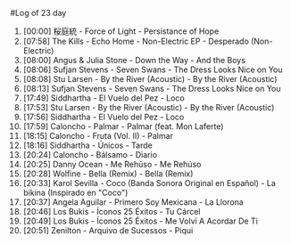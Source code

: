 #Log of 23 day

1. [00:00] 桜庭統 - Force of Light - Persistance of Hope
1. [07:58] The Kills - Echo Home - Non-Electric EP - Desperado (Non-Electric)
1. [08:00] Angus & Julia Stone - Down the Way - And the Boys
1. [08:06] Sufjan Stevens - Seven Swans - The Dress Looks Nice on You
1. [08:08] Stu Larsen - By the River (Acoustic) - By the River (Acoustic)
1. [08:13] Sufjan Stevens - Seven Swans - The Dress Looks Nice on You
1. [17:49] Siddhartha - El Vuelo del Pez - Loco
1. [17:53] Stu Larsen - By the River (Acoustic) - By the River (Acoustic)
1. [17:56] Siddhartha - El Vuelo del Pez - Loco
1. [17:59] Caloncho - Palmar - Palmar (feat. Mon Laferte)
1. [18:15] Caloncho - Fruta (Vol. II) - Palmar
1. [18:16] Siddhartha - Únicos - Tarde
1. [20:24] Caloncho - Bálsamo - Diario
1. [20:25] Danny Ocean - Me Rehúso - Me Rehúso
1. [20:28] Wolfine - Bella (Remix) - Bella (Remix)
1. [20:33] Karol Sevilla - Coco (Banda Sonora Original en Español) - La bikina (Inspirado en "Coco")
1. [20:37] Angela Aguilar - Primero Soy Mexicana - La Llorona
1. [20:46] Los Bukis - Íconos 25 Éxitos - Tu Cárcel
1. [20:49] Los Bukis - Íconos 25 Éxitos - Me Volví A Acordar De Ti
1. [20:51] Zenilton - Arquivo de Sucessos - Piqui
